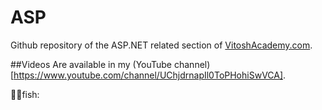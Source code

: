 # ASP
Github repository of the ASP.NET related section of [VitoshAcademy.com](https://vitoshacademy.com).

##Videos
Are available in my (YouTube channel)[https://www.youtube.com/channel/UChjdrnapIl0ToPHohiSwVCA].

:cactus::cat:fish:
